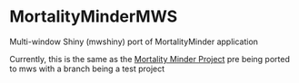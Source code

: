 # MortalityMinderMWS
Multi-window Shiny (mwshiny) port of MortalityMinder application

Currently, this is the same as the [Mortality Minder Project](https://github.com/TheRensselaerIDEA/MortalityMinder) pre being ported to mws with a branch being a test project